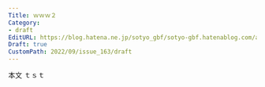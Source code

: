 ```yaml
---
Title: ｗｗｗ２
Category:
- draft
EditURL: https://blog.hatena.ne.jp/sotyo_gbf/sotyo-gbf.hatenablog.com/atom/entry/4207112889923139663
Draft: true
CustomPath: 2022/09/issue_163/draft
---
```


本文
ｔｓｔ
